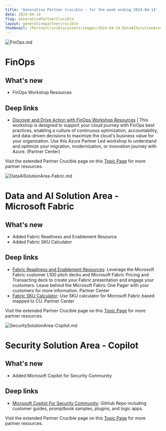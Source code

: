 ```yaml
---
title: 'Generative Partner Crucible - for the week ending 2024-04-14'
date: 2024-04-14
flag: GenerativePartnerCrucible
layout: generativepartnercrucible
thumbnail: /PartnerCrucible/assets/images/2024-04-14-DataAISolutionArea-Fabric.md-image.png
---
```


![ FinOps.md ]( /PartnerCrucible/assets/images/2024-04-14-FinOps.md-image.png )

# FinOps 

## What's new

- FinOps Workshop Resources

## Deep links

- [Discover and Drive Action with FinOps Workshop Resources](https://partner.microsoft.com/en-us/asset/collection/discover-and-drive-action-finops-resources#/) | This workshop is designed to support your cloud journey with FinOps best practices, enabling a culture of continuous optimization, accountability, and data-driven decisions to maximize the cloud's business value for your organization. Use this Azure Partner Led workshop to understand and optimize your migration, modernization, or innovation journey with Azure.  (Partner Center)


Visit the extended Partner Crucible page on this [Topic Page](https://lagimik.github.io/PartnerCrucible/FinOps) for more partner resources.

![ DataAISolutionArea-Fabric.md ]( /PartnerCrucible/assets/images/2024-04-14-DataAISolutionArea-Fabric.md-image.png )

# Data and AI Solution Area - Microsoft Fabric 

## What's new

- Added Fabric Readiness and Enablement Resource
- Added Fabric SKU Calculator

## Deep links

- [Fabric Readiness and Enablement Resources](https://partner.microsoft.com/en-us/asset/collection/fabric-readiness-and-enablement-resources#/): Leverage the Microsoft Fabric customer L100 pitch decks and Microsoft Fabric Pricing and Transacting deck to create your Fabric presentation and engage your customers. Leave behind the Microsoft Fabric One Pager with your customers for more information. Partner Center
- [Fabric SKU Calculator](https://assetsprod.microsoft.com/thumb/b5bb561c71bc4c16865c521998cbca6b): Use SKU calculator for Microsoft Fabric based mapped to CU. Partner Center

Visit the extended Partner Crucible page on this [Topic Page](https://lagimik.github.io/PartnerCrucible/DataAISolutionArea-Fabric) for more partner resources.

![ SecuritySolutionArea-Copilot.md ]( /PartnerCrucible/assets/images/2024-04-14-SecuritySolutionArea-Copilot.md-image.png )

# Security Solution Area - Copilot

## What's new

- Added Microsoft Copilot for Security Community

## Deep links

- [Microsoft Copilot For Security Community](https://github.com/Azure/Copilot-For-Security/tree/main): GitHub Repo including customer guides, promptbook samples, plugins, and logic apps.

Visit the extended Partner Crucible page on this [Topic Page](https://lagimik.github.io/PartnerCrucible/SecuritySolutionArea-Copilot) for more partner resources.

